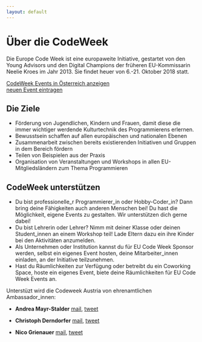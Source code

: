 ```yaml
---
layout: default
---
```


# Über die CodeWeek
Die Europe Code Week  ist eine europaweite Initiative, gestartet von den Young Advisors und den Digital Champions der früheren EU-Kommissarin Neelie Kroes im Jahr 2013. Sie findet heuer von 6.-21. Oktober 2018 statt.

[CodeWeek Events in Österreich anzeigen](http://events.codeweek.eu/search/?country_code=AT&past=no) <br />
[neuen Event eintragen](http://events.codeweek.eu/add/)


## Die Ziele
*   Förderung von Jugendlichen, Kindern und Frauen, damit diese die immer wichtiger werdende Kulturtechnik des Programmierens erlernen.
*   Bewusstsein schaffen auf allen europäischen und nationalen Ebenen
*   Zusammenarbeit zwischen bereits existierenden Initiativen und Gruppen in dem Bereich fördern
*   Teilen von Beispielen aus der Praxis
*   Organisation von Veranstaltungen und Workshops in allen EU-Mitgliedsländern zum Thema Programmieren

## CodeWeek unterstützen

*   Du bist professionelle_r Programmierer_in oder Hobby-Coder_in? Dann bring deine Fähigkeiten auch anderen Menschen bei! Du hast die Möglichkeit, eigene Events zu gestalten. Wir unterstützen dich gerne dabei!
*   Du bist Lehrerin oder Lehrer? Nimm mit deiner Klasse oder deinen Student_innen an einem Workshop teil! Lade Eltern dazu ein ihre Kinder bei den Aktivitäten anzumelden.
*   Als Unternehmen oder Institution kannst du für EU Code Week Sponsor werden, selbst ein eigenes Event hosten, deine Mitarbeiter_innen einladen, an der Initiative teilzunehmen.
*   Hast du Räumlichkeiten zur Verfügung oder betreibt du ein Coworking Space, hoste ein eigenes Event, biete deine Räumlichkeiten für EU Code Week Events an.

Unterstüzt wird die Codeweek Austria von ehrenamtlichen Ambassador_innen:

*   **Andrea Mayr-Stalder** <a href="mailto:info@codeweek.at">mail</a>, <a href="https://twitter.com/turtlestitch">tweet</a>

*   **Christoph Derndorfer** <a href="mailto:christoph@derndorfer.eu">mail</a>, <a href="https://www.twitter.com/random_musings">tweet</a>
*   **Nico Grienauer** <a href="mailto:nico@grienauer.com">mail</a>, <a href="https://www.twitter.com/grienauer">tweet</a>
